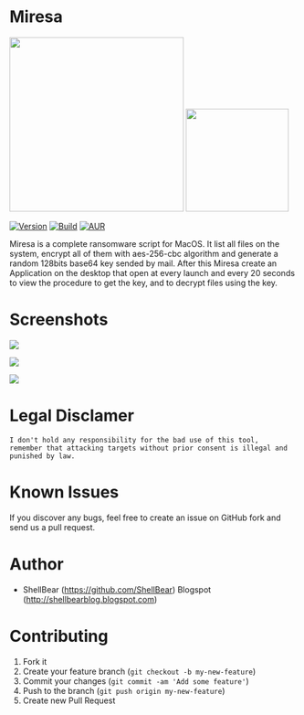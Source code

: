 Miresa
=

<img src="http://i.imgur.com/kY94luw.png" width="305"> <img src="http://freevector.co/wp-content/uploads/2014/04/49703-dollar-money-sign-on-locked-padlock-security-symbol.png" width="180"> 


[![Version](https://img.shields.io/badge/MIRESA-1.0-brightgreen.svg?maxAge=259200)]()
[![Build](https://img.shields.io/badge/Supported_OS-macOS-orange.svg)]()
[![AUR](https://img.shields.io/aur/license/yaourt.svg)]()


Miresa is a complete ransomware script for MacOS. It list all files on the system, encrypt all of them with aes-256-cbc algorithm and generate a random 128bits base64 key sended by mail. After this Miresa create an Application on the desktop that open at every launch and every 20 seconds to view the procedure to get the key, and to decrypt files using the key.


Screenshots
=

![](http://i.imgur.com/pjMCjtf.png)

![](http://i.imgur.com/cE49sZM.png)

![](http://i.imgur.com/KXXYZJH.png)


Legal Disclamer
=
    I don't hold any responsibility for the bad use of this tool,
    remember that attacking targets without prior consent is illegal and punished by law.


Known Issues
=

If you discover any bugs, feel free to create an issue on GitHub fork and
send us a pull request.


Author
=

* ShellBear (https://github.com/ShellBear)
Blogspot (http://shellbearblog.blogspot.com)

Contributing
=

1. Fork it
2. Create your feature branch (`git checkout -b my-new-feature`)
3. Commit your changes (`git commit -am 'Add some feature'`)
4. Push to the branch (`git push origin my-new-feature`)
5. Create new Pull Request

